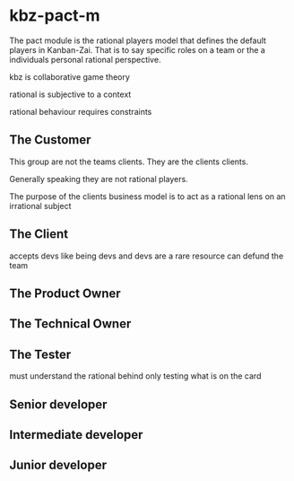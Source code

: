 # kbz-pact-m

The pact module is the rational players model that defines the default players in Kanban-Zai.  That is to say
specific roles on a team or the a individuals personal rational perspective.



kbz is collaborative game theory


rational is subjective to a context

rational behaviour requires constraints


## The Customer

This group are not the teams clients.  They are the clients clients.   

Generally speaking they are not rational players. 

The purpose of the clients business model is to act as a rational lens on an irrational subject
 
 
## The Client

accepts devs like being devs and devs are a rare resource
can defund the team

## The Product Owner

## The Technical Owner

## The Tester

must understand the rational behind only testing what is on the card

## Senior developer

## Intermediate developer

## Junior developer
